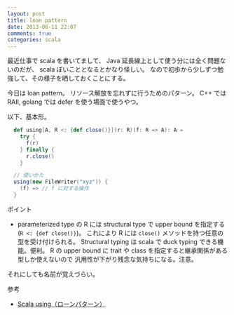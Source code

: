 ```yaml
---
layout: post
title: loan pattern
date: 2013-06-11 22:07
comments: true
categories: scala
---
```


最近仕事で scala を書いてまして、
Java 延長線上として使う分には全く問題ないのだが、
scala ぽいこととなるとかなり怪しい。
なので初歩から少しずつ勉強して、その様子を晒しておくことにする。

今日は loan pattern。
リソース解放を忘れずに行うためのパターン。
C++ では RAII, golang では defer を使う場面で使うやつ。

以下、基本形。

``` scala
  def using[A, R <: {def close()}](r: R)(f: R => A): A =
    try {
      f(r)
    } finally {
      r.close()
    }

  // 使いかた
  using(new FileWriter("xyz")) {
    (f) => // f に対する操作
  }
```


ポイント

* parameterized type の R には structural type で upper bound を指定する(`R <: {def close()}`)。
  これにより R には `close()` メソッドを持つ任意の型を受け付けられる。
  Structural typing は scala で duck typing できる機能。便利。
  R の upper bound に trait や class を指定すると継承関係がある型しか使えないので
  汎用性が下がり残念な気持ちになる。注意。

それにしても名前が覚えづらい。

参考

* [Scala using（ローンパターン）](http://www.ne.jp/asahi/hishidama/home/tech/scala/sample/using.html)

